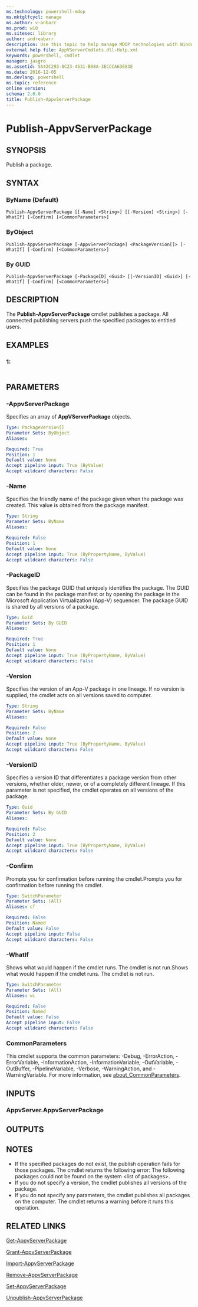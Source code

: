 ```yaml
---
ms.technology: powershell-mdop
ms.mktglfcycl: manage
ms.author: v-anbarr
ms.prod: w10
ms.sitesec: library
author: andreabarr
description: Use this topic to help manage MDOP technologies with Windows PowerShell.
external help file: AppVServerCmdlets.dll-Help.xml
keywords: powershell, cmdlet
manager: jasgro 
ms.assetid: 5A42C293-8C23-4531-B08A-3ECCCA63E83E
ms.date: 2016-12-05
ms.devlang: powershell
ms.topic: reference
online version: 
schema: 2.0.0
title: Publish-AppvServerPackage
---
```


# Publish-AppvServerPackage

## SYNOPSIS
Publish a package.

## SYNTAX

### ByName (Default)
```
Publish-AppvServerPackage [[-Name] <String>] [[-Version] <String>] [-WhatIf] [-Confirm] [<CommonParameters>]
```

### ByObject
```
Publish-AppvServerPackage [-AppvServerPackage] <PackageVersion[]> [-WhatIf] [-Confirm] [<CommonParameters>]
```

### By GUID
```
Publish-AppvServerPackage [-PackageID] <Guid> [[-VersionID] <Guid>] [-WhatIf] [-Confirm] [<CommonParameters>]
```

## DESCRIPTION
The **Publish-AppvServerPackage** cmdlet publishes a package.
All connected publishing servers push the specified packages to entitled users.

## EXAMPLES

### 1:
```

```

## PARAMETERS

### -AppvServerPackage
Specifies an array of **AppVServerPackage** objects.

```yaml
Type: PackageVersion[]
Parameter Sets: ByObject
Aliases: 

Required: True
Position: 1
Default value: None
Accept pipeline input: True (ByValue)
Accept wildcard characters: False
```

### -Name
Specifies the friendly name of the package given when the package was created.
This value is obtained from the package manifest.

```yaml
Type: String
Parameter Sets: ByName
Aliases: 

Required: False
Position: 1
Default value: None
Accept pipeline input: True (ByPropertyName, ByValue)
Accept wildcard characters: False
```

### -PackageID
Specifies the package GUID that uniquely identifies the package.
The GUID can be found in the package manifest or by opening the package in the Microsoft Application Virtualization (App-V) sequencer.
The package GUID is shared by all versions of a package.

```yaml
Type: Guid
Parameter Sets: By GUID
Aliases: 

Required: True
Position: 1
Default value: None
Accept pipeline input: True (ByPropertyName, ByValue)
Accept wildcard characters: False
```

### -Version
Specifies the version of an App-V package in one lineage.
If no version is supplied, the cmdlet acts on all versions saved to computer.

```yaml
Type: String
Parameter Sets: ByName
Aliases: 

Required: False
Position: 2
Default value: None
Accept pipeline input: True (ByPropertyName, ByValue)
Accept wildcard characters: False
```

### -VersionID
Specifies a version ID that differentiates a package version from other versions, whether older, newer, or of a completely different lineage.
If this parameter is not specified, the cmdlet operates on all versions of the package.

```yaml
Type: Guid
Parameter Sets: By GUID
Aliases: 

Required: False
Position: 2
Default value: None
Accept pipeline input: True (ByPropertyName, ByValue)
Accept wildcard characters: False
```

### -Confirm
Prompts you for confirmation before running the cmdlet.Prompts you for confirmation before running the cmdlet.

```yaml
Type: SwitchParameter
Parameter Sets: (All)
Aliases: cf

Required: False
Position: Named
Default value: False
Accept pipeline input: False
Accept wildcard characters: False
```

### -WhatIf
Shows what would happen if the cmdlet runs.
The cmdlet is not run.Shows what would happen if the cmdlet runs.
The cmdlet is not run.

```yaml
Type: SwitchParameter
Parameter Sets: (All)
Aliases: wi

Required: False
Position: Named
Default value: False
Accept pipeline input: False
Accept wildcard characters: False
```

### CommonParameters
This cmdlet supports the common parameters: -Debug, -ErrorAction, -ErrorVariable, -InformationAction, -InformationVariable, -OutVariable, -OutBuffer, -PipelineVariable, -Verbose, -WarningAction, and -WarningVariable. For more information, see [about_CommonParameters](http://go.microsoft.com/fwlink/?LinkID=113216).

## INPUTS

### AppvServer.AppvServerPackage

## OUTPUTS

## NOTES
* If the specified packages do not exist, the publish operation fails for those packages. The cmdlet returns the following error: The following packages could not be found on the system \<list of packages\>.
* If you do not specify a version, the cmdlet publishes all versions of the package.
* If you do not specify any parameters, the cmdlet publishes all packages on the computer. The cmdlet returns a warning before it runs this operation.

## RELATED LINKS

[Get-AppvServerPackage](./Get-AppvServerPackage.md)

[Grant-AppvServerPackage](./Grant-AppvServerPackage.md)

[Import-AppvServerPackage](./Import-AppvServerPackage.md)

[Remove-AppvServerPackage](./Remove-AppvServerPackage.md)

[Set-AppvServerPackage](./Set-AppvServerPackage.md)

[Unpublish-AppvServerPackage](./Unpublish-AppvServerPackage.md)


